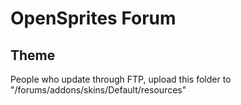 # OpenSprites Forum
## Theme
People who update through FTP, upload this folder to "/forums/addons/skins/Default/resources"
